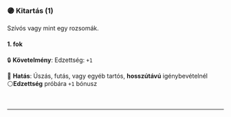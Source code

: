 ### 🟣 Kitartás (1)

Szívós vagy mint egy rozsomák.

#### 1. fok

🔒 **Követelmény**: Edzettség: `+1`

🌟 **Hatás**: Úszás, futás, vagy egyéb tartós, **hosszútávú** igénybevételnél ⚪**Edzettség** próbára `+1` bónusz

<br />

---
